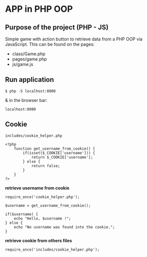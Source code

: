 # APP in PHP OOP

## Purpose of the project (PHP - JS)

Simple game with action button to retrieve data from a PHP OOP via JavaScript.
This can be found on the pages:

- class/Game.php
- pages/game.php
- js/game.js

## Run application

`$ php -S localhost:8000`

& in the browser bar:

`localhost:8000`

## Cookie

`includes/cookie_helper.php`

```
<?php
    function get_username_from_cookie() {
        if(isset($_COOKIE['username'])) {
            return $_COOKIE['username'];
        } else {
            return false;
        }
    }
?>
```

**retrieve username from cookie**

```
require_once('cookie_helper.php');

$username = get_username_from_cookie();

if($username) {
    echo "Hello, $username !";
} else {
    echo "No username was found into the cookie.";
}
```

**retrieve cookie from others files**

`require_once('includes/cookie_helper.php');`